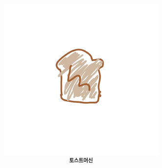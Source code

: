 <br />
<br />

<div align="center">
  
<a href="https://github.com/The-Toast"><img src="https://raw.githubusercontent.com/The-Toast/.github/main/assets/logo.png" /></a>
<b><big>토스트머신</big></b>


</div>

<br />
<br />
